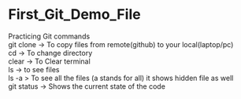 # First_Git_Demo_File
Practicing Git commands
<br>
git clone <project link  HTTP link> -> To copy files from remote(github) to your local(laptop/pc)
<br>
cd <flodername> -> To change directory
<br> 
clear -> To Clear terminal
<br>
ls -> to see files
<br>ls -a > To see all the files (a stands for all) it shows hidden file as well
<br> git status -> Shows the current state of the code
